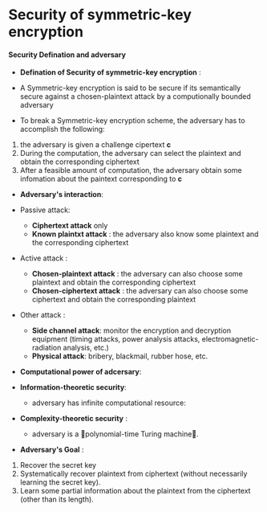 # Security of symmetric-key encryption
#### Security Defination and adversary
* **Defination of Security of symmetric-key encryption** :
 * A Symmetric-key encryption is said to be secure if its semantically secure against a chosen-plaintext attack by a computionally bounded adversary 
 
* To break a Symmetric-key encryption scheme, the adversary has to accomplish the following:
 1. the adversary is given a challenge cipertext **c** 
 2. During the computation, the adversary can select the plaintext and obtain the corresponding ciphertext
 3. After a feasible amount of computation, the adversary obtain some infomation about the paintext corresponding to **c**  


* **Adversary's interaction**:
 * Passive attack:  
   * **Ciphertext attack** only  
    * **Known plaintxt attack** : the adversary also know some plaintext and the corresponding ciphertext
 * Active attack :
   * **Chosen-plaintext attack** : the adversary can also choose some plaintext and obtain the corresponding ciphertext 
    * **Chosen-ciphertext attack** : the adversary can also choose some ciphertext and obtain the corresponding plaintext
 * Other attack :
   * **Side channel attack**: monitor the encryption and decryption equipment (timing attacks, power analysis attacks, electromagnetic-radiation analysis, etc.)
    * **Physical attack**: bribery, blackmail, rubber hose, etc.

* **Computational power of adcersary**:  
 * **Information-theoretic security**:
   * adversary has infinite computational resource:
 * **Complexity-theoretic security** :
   * adversary is a 􏰄polynomial-time Turing machine􏰅.


* **Adversary's Goal** :
 1. Recover the secret key
 2. Systematically recover plaintext from ciphertext (without necessarily learning the secret key).
 3. Learn some partial information about the plaintext from the ciphertext (other than its length).








